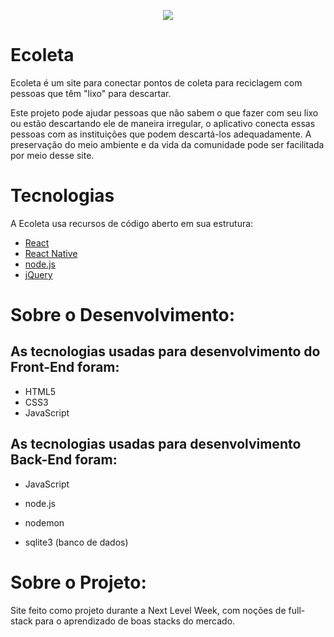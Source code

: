 <p align="center">
    <img src="/icones/ecoleta.png"></img>
</p>

# Ecoleta 

Ecoleta é um site para conectar pontos de coleta para reciclagem com pessoas que têm "lixo" para descartar.

Este projeto pode ajudar pessoas que não sabem o que fazer com seu lixo ou estão descartando ele de maneira irregular, o aplicativo conecta essas pessoas com as instituições que podem descartá-los adequadamente. A preservação do meio ambiente e da vida da comunidade pode ser facilitada por meio desse site.

# Tecnologias

A Ecoleta usa recursos de código aberto em sua estrutura:

* [React](https://reactjs.org) 
* [React Native](https://facebook.github.io/react-native/)
* [node.js](https://nodejs.org/en/)
* [jQuery](https://jquery.com)

 # Sobre o Desenvolvimento:
 ## As tecnologias usadas para desenvolvimento do **Front-End** foram:
 
 - HTML5
 - CSS3
 - JavaScript 
 
 ## As tecnologias usadas para desenvolvimento **Back-End** foram:

- JavaScript 
- node.js
- nodemon

- sqlite3 (banco de dados)

 # Sobre o Projeto:
 Site feito como projeto durante a Next Level Week, com noções de full-stack para o aprendizado de boas stacks do mercado.